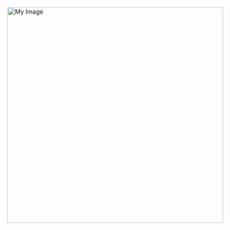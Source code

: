 <img src="https://www.codewithc.com/wp-content/uploads/2014/12/online-book-store.jpg" alt="My Image" width="500"/>
